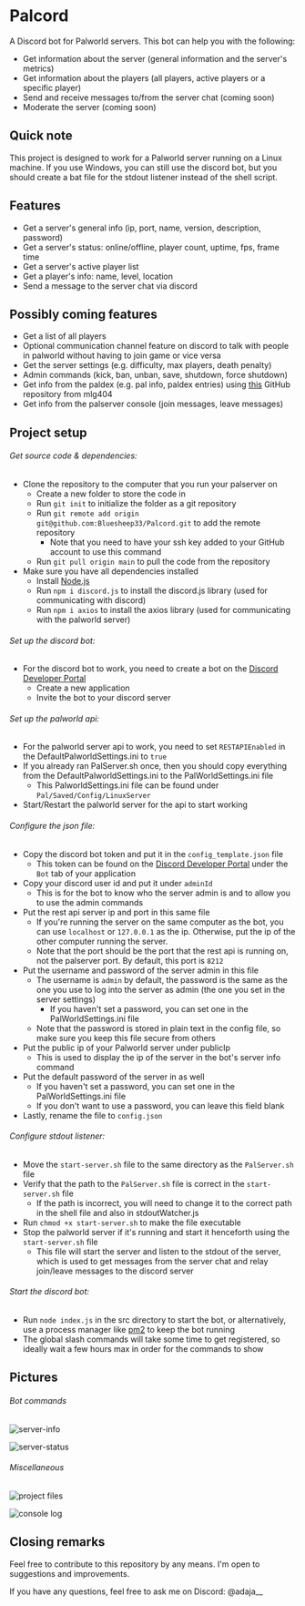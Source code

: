 # Palcord
A Discord bot for Palworld servers.
This bot can help you with the following:
- Get information about the server (general information and the server's metrics)
- Get information about the players (all players, active players or a specific player)
- Send and receive messages to/from the server chat (coming soon)
- Moderate the server (coming soon)


## Quick note
This project is designed to work for a Palworld server running on a Linux machine.
If you use Windows, you can still use the discord bot, but you should create a bat file for the stdout listener instead of the shell script.


## Features
- Get a server's general info (ip, port, name, version, description, password)
- Get a server's status: online/offline, player count, uptime, fps, frame time
- Get a server's active player list
- Get a player's info: name, level, location
- Send a message to the server chat via discord


## Possibly coming features
- Get a list of all players
- Optional communication channel feature on discord to talk with people in palworld without having to join game or vice versa
- Get the server settings (e.g. difficulty, max players, death penalty)
- Admin commands (kick, ban, unban, save, shutdown, force shutdown)
- Get info from the paldex (e.g. pal info, paldex entries) using [this](https://github.com/mlg404/palworld-paldex-api) GitHub repository from mlg404
- Get info from the palserver console (join messages, leave messages)


## Project setup
###### Get source code & dependencies:
- Clone the repository to the computer that you run your palserver on
  - Create a new folder to store the code in
  - Run `git init` to initialize the folder as a git repository
  - Run `git remote add origin git@github.com:Bluesheep33/Palcord.git` to add the remote repository
    - Note that you need to have your ssh key added to your GitHub account to use this command
  - Run `git pull origin main` to pull the code from the repository
- Make sure you have all dependencies installed
  - Install [Node.js](https://nodejs.org/en/)
  - Run `npm i discord.js` to install the discord.js library (used for communicating with discord)
  - Run `npm i axios` to install the axios library (used for communicating with the palworld server)

###### Set up the discord bot:
- For the discord bot to work, you need to create a bot on the [Discord Developer Portal](https://discord.com/developers/applications)
  - Create a new application
  - Invite the bot to your discord server

###### Set up the palworld api:
- For the palworld server api to work, you need to set `RESTAPIEnabled` in the DefaultPalworldSettings.ini to `true`
- If you already ran PalServer.sh once, then you should copy everything from the DefaultPalworldSettings.ini to the PalWorldSettings.ini file
  - This PalworldSettings.ini file can be found under `Pal/Saved/Config/LinuxServer`
- Start/Restart the palworld server for the api to start working

###### Configure the json file:
- Copy the discord bot token and put it in the `config_template.json` file
  - This token can be found on the [Discord Developer Portal](https://discord.com/developers/applications) under the `Bot` tab of your application
- Copy your discord user id and put it under `adminId`
  - This is for the bot to know who the server admin is and to allow you to use the admin commands 
- Put the rest api server ip and port in this same file
  - If you're running the server on the same computer as the bot, you can use `localhost` or `127.0.0.1` as the ip. Otherwise, put the ip of the other computer running the server.
  - Note that the port should be the port that the rest api is running on, not the palserver port. By default, this port is `8212`
- Put the username and password of the server admin in this file
  - The username is `admin` by default, the password is the same as the one you use to log into the server as admin (the one you set in the server settings)
    - If you haven't set a password, you can set one in the PalWorldSettings.ini file 
  - Note that the password is stored in plain text in the config file, so make sure you keep this file secure from others
- Put the public ip of your Palworld server under publicIp
  - This is used to display the ip of the server in the bot's server info command
- Put the default password of the server in as well
  - If you haven't set a password, you can set one in the PalWorldSettings.ini file
  - If you don't want to use a password, you can leave this field blank
- Lastly, rename the file to `config.json`

###### Configure stdout listener:
- Move the `start-server.sh` file to the same directory as the `PalServer.sh` file
- Verify that the path to the `PalServer.sh` file is correct in the `start-server.sh` file
  - If the path is incorrect, you will need to change it to the correct path in the shell file and also in stdoutWatcher.js 
- Run `chmod +x start-server.sh` to make the file executable
- Stop the palworld server if it's running and start it henceforth using the `start-server.sh` file
  - This file will start the server and listen to the stdout of the server, which is used to get messages from the server chat and relay join/leave messages to the discord server

###### Start the discord bot:
- Run `node index.js` in the src directory to start the bot, or alternatively, use a process manager like [pm2](https://pm2.keymetrics.io/) to keep the bot running
- The global slash commands will take some time to get registered, so ideally wait a few hours max in order for the commands to show


## Pictures
###### Bot commands
![server-info](https://github.com/Bluesheep33/Palcord/assets/75695506/782ad7f7-2159-440b-a42c-a4d0d85a7c8b)

![server-status](https://github.com/Bluesheep33/Palcord/assets/75695506/512bdc2a-e512-452c-95c1-395fbf97fbde)

###### Miscellaneous
![project files](https://github.com/Bluesheep33/Palcord/assets/75695506/125d5c51-815d-4a97-88a5-95c628ef7920)

![console log](https://github.com/Bluesheep33/Palcord/assets/75695506/10bc6327-99ba-4608-aab2-c7fe540591fe)

## Closing remarks
Feel free to contribute to this repository by any means. I'm open to suggestions and improvements.

If you have any questions, feel free to ask me on Discord: @adaja__
